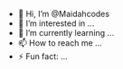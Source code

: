 - 👋 Hi, I’m @Maidahcodes
- 👀 I’m interested in ...
- 🌱 I’m currently learning ...
- 📫 How to reach me ...
- ⚡ Fun fact: ...

<!---
Maidahcodes/Maidahcodes is a ✨ special ✨ repository because its `README.md` (this file) appears on your GitHub profile.
You can click the Preview link to take a look at your changes.
--->
